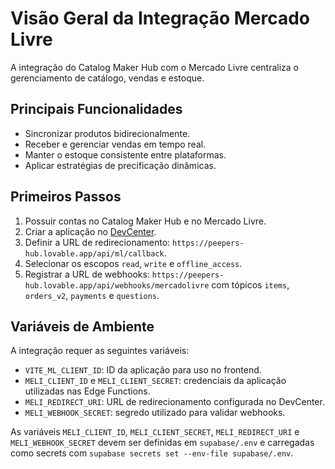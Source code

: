 # Visão Geral da Integração Mercado Livre

A integração do Catalog Maker Hub com o Mercado Livre centraliza o gerenciamento de catálogo, vendas e estoque.

## Principais Funcionalidades

- Sincronizar produtos bidirecionalmente.
- Receber e gerenciar vendas em tempo real.
- Manter o estoque consistente entre plataformas.
- Aplicar estratégias de precificação dinâmicas.

## Primeiros Passos

1. Possuir contas no Catalog Maker Hub e no Mercado Livre.
2. Criar a aplicação no [DevCenter](https://developers.mercadolivre.com.br/).
3. Definir a URL de redirecionamento: `https://peepers-hub.lovable.app/api/ml/callback`.
4. Selecionar os escopos `read`, `write` e `offline_access`.
5. Registrar a URL de webhooks: `https://peepers-hub.lovable.app/api/webhooks/mercadolivre` com tópicos `items`, `orders_v2`, `payments` e `questions`.

## Variáveis de Ambiente

A integração requer as seguintes variáveis:

- `VITE_ML_CLIENT_ID`: ID da aplicação para uso no frontend.
- `MELI_CLIENT_ID` e `MELI_CLIENT_SECRET`: credenciais da aplicação utilizadas nas Edge Functions.
- `MELI_REDIRECT_URI`: URL de redirecionamento configurada no DevCenter.
- `MELI_WEBHOOK_SECRET`: segredo utilizado para validar webhooks.

As variáveis `MELI_CLIENT_ID`, `MELI_CLIENT_SECRET`, `MELI_REDIRECT_URI` e `MELI_WEBHOOK_SECRET` devem ser definidas em `supabase/.env` e carregadas como secrets com `supabase secrets set --env-file supabase/.env`.

